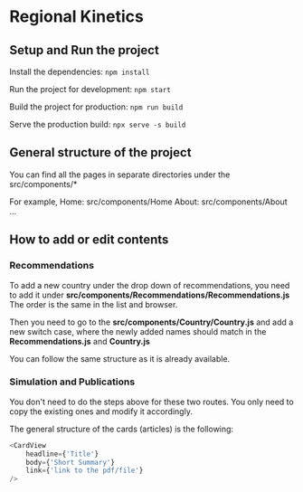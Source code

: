 # Regional Kinetics

## Setup and Run the project

Install the dependencies: `npm install`

Run the project for development: `npm start`

Build the project for production: `npm run build`

Serve the production build: `npx serve -s build`

## General structure of the project

You can find all the pages in separate directories under the src/components/*

For example,
Home: src/components/Home
About: src/components/About
...

## How to add or edit contents

### Recommendations

To add a new country under the drop down of recommendations, you need to add it under **src/components/Recommendations/Recommendations.js** The order is the same in the list and browser.

Then you need to go to the **src/components/Country/Country.js** and add a new switch case, where the newly added names should match in the **Recommendations.js** and **Country.js**

You can follow the same structure as it is already available.

### Simulation and Publications

You don't need to do the steps above for these two routes. You only need to copy the existing ones and modify it accordingly.

The general structure of the cards (articles) is the following:
```js
<CardView
    headline={'Title'}
    body={'Short Summary'}
    link={'link to the pdf/file'}
/>
```
